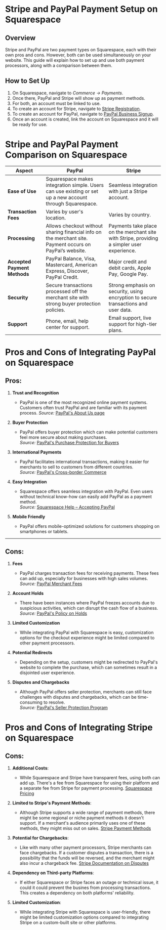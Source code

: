 # Stripe and PayPal Payment Setup on Squarespace

## Overview

Stripe and PayPal are two payment types on Squarespace, each with their own pros and cons. However, both can be used simultaneously on your website. This guide will explain how to set up and use both payment processors, along with a comparison between them.

## How to Set Up

1. On Squarespace, navigate to *Commerce -> Payments*.
2. Once there, PayPal and Stripe will show up as payment methods.
3. For both, an account must be linked to use.
4. To create an account for Stripe, navigate to [Stripe Registration](https://dashboard.stripe.com/register).
5. To create an account for PayPal, navigate to [PayPal Business Signup](https://www.paypal.com/bizsignup).
6. Once an account is created, link the account on Squarespace and it will be ready for use.





# Stripe and PayPal Payment Comparison on Squarespace

| Aspect                       | PayPal                                                                                                    | Stripe                                                                                     |
|------------------------------|-----------------------------------------------------------------------------------------------------------|--------------------------------------------------------------------------------------------|
| **Ease of Use**              | Squarespace makes integration simple. Users can use existing or set up a new account through Squarespace. | Seamless integration with just a Stripe account.                                           |
| **Transaction Fees**         | Varies by user's location.                                                                                | Varies by country.                                                                         |
| **Processing**               | Allows checkout without sharing financial info on the merchant site. Payment occurs on PayPal’s website.  | Payments take place on the merchant site with Stripe, providing a simpler user experience. |
| **Accepted Payment Methods** | PayPal Balance, Visa, Mastercard, American Express, Discover, PayPal Credit.                              | Major credit and debit cards, Apple Pay, Google Pay.                                       |
| **Security**                 | Secure transactions processed off the merchant site with strong buyer protection policies.                | Strong emphasis on security, using encryption to secure transactions and user data.        |
| **Support**                  | Phone, email, help center for support.                                                                    | Email support, live support for high-tier plans.                                           |

# **Pros and Cons of Integrating PayPal on Squarespace**

## Pros:
1. **Trust and Recognition**  
    - PayPal is one of the most recognized online payment systems. Customers often trust PayPal and are familiar with its payment process.
    *Source:* [PayPal's About Us page](https://www.paypal.com/us/webapps/mpp/about)

2. **Buyer Protection**  
    - PayPal offers buyer protection which can make potential customers feel more secure about making purchases.  
    *Source:* [PayPal's Purchase Protection for Buyers](https://www.paypal.com/us/webapps/mpp/paypal-safety-and-security)

3. **International Payments**  
    - PayPal facilitates international transactions, making it easier for merchants to sell to customers from different countries.  
    *Source:* [PayPal's Cross-border Commerce](https://www.paypal.com/us/brc/article/cross-border-commerce)

4. **Easy Integration**  
    - Squarespace offers seamless integration with PayPal. Even users without technical know-how can easily add PayPal as a payment method.  
    *Source:* [Squarespace Help – Accepting PayPal](https://support.squarespace.com/hc/en-us/articles/206540797-Accepting-PayPal)

5. **Mobile Friendly**  
    - PayPal offers mobile-optimized solutions for customers shopping on smartphones or tablets.

---

## Cons:

1. **Fees**  
    - PayPal charges transaction fees for receiving payments. These fees can add up, especially for businesses with high sales volumes.  
    *Source:* [PayPal Merchant Fees](https://www.paypal.com/us/webapps/mpp/merchant-fees)

2. **Account Holds**  
    - There have been instances where PayPal freezes accounts due to suspicious activities, which can disrupt the cash flow of a business.  
    *Source:* [PayPal's Policy on Holds](https://www.paypal.com/us/smarthelp/article/faq2027)

3. **Limited Customization**  
    - While integrating PayPal with Squarespace is easy, customization options for the checkout experience might be limited compared to other payment processors.

4. **Potential Redirects**  
    - Depending on the setup, customers might be redirected to PayPal's website to complete the purchase, which can sometimes result in a disjointed user experience.

5. **Disputes and Chargebacks**  
    - Although PayPal offers seller protection, merchants can still face challenges with disputes and chargebacks, which can be time-consuming to resolve.  
    *Source:* [PayPal's Seller Protection Program](https://www.paypal.com/us/webapps/mpp/security/seller-protection-learn-more)

# Pros and Cons of Integrating Stripe on Squarespace

## Cons:

1. **Additional Costs**: 
   - While Squarespace and Stripe have transparent fees, using both can add up. There's a fee from Squarespace for using their platform and a separate fee from Stripe for payment processing. [Squarespace Pricing](https://www.squarespace.com/pricing)

2. **Limited to Stripe's Payment Methods**: 
   - Although Stripe supports a wide range of payment methods, there might be some regional or niche payment methods it doesn't support. If a merchant's audience primarily uses one of these methods, they might miss out on sales. [Stripe Payment Methods](https://stripe.com/docs/payments/payment-methods/overview)

3. **Potential for Chargebacks**: 
   - Like with many other payment processors, Stripe merchants can face chargebacks. If a customer disputes a transaction, there is a possibility that the funds will be reversed, and the merchant might also incur a chargeback fee. [Stripe Documentation on Disputes](https://stripe.com/docs/disputes)

4. **Dependency on Third-party Platforms**: 
   - If either Squarespace or Stripe faces an outage or technical issue, it could it could prevent the busines from processing transactions. This creates a dependency on both platforms' reliability. 

5. **Limited Customization**: 
   - While integrating Stripe with Squarespace is user-friendly, there might be limited customization options compared to integrating Stripe on a custom-built site or other platforms. 
   
